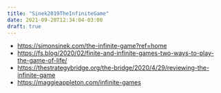 ```yaml
---
title: "Sinek2019TheInfiniteGame"
date: 2021-09-20T12:34:04-03:00
draft: true
---
```


- https://simonsinek.com/the-infinite-game?ref=home
- https://fs.blog/2020/02/finite-and-infinite-games-two-ways-to-play-the-game-of-life/
- https://thestrategybridge.org/the-bridge/2020/4/29/reviewing-the-infinite-game
- https://maggieappleton.com/infinite-games